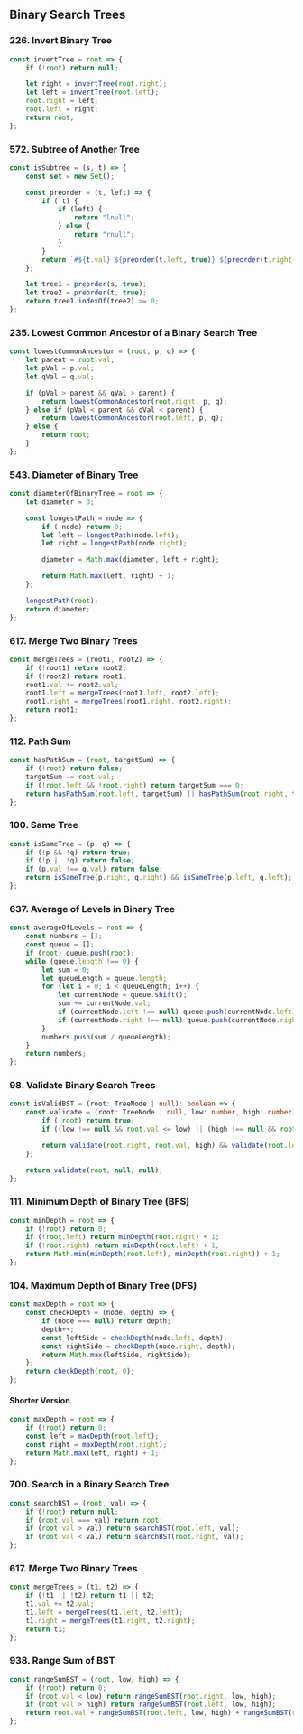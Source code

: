 ## Binary Search Trees

### 226. Invert Binary Tree

```javascript
const invertTree = root => {
	if (!root) return null;

	let right = invertTree(root.right);
	let left = invertTree(root.left);
	root.right = left;
	root.left = right;
	return root;
};
```

### 572. Subtree of Another Tree

```javascript
const isSubtree = (s, t) => {
	const set = new Set();

	const preorder = (t, left) => {
		if (!t) {
			if (left) {
				return "lnull";
			} else {
				return "rnull";
			}
		}
		return `#${t.val} ${preorder(t.left, true)} ${preorder(t.right, false)}`;
	};

	let tree1 = preorder(s, true);
	let tree2 = preorder(t, true);
	return tree1.indexOf(tree2) >= 0;
};
```

### 235. Lowest Common Ancestor of a Binary Search Tree

```javascript
const lowestCommonAncestor = (root, p, q) => {
	let parent = root.val;
	let pVal = p.val;
	let qVal = q.val;

	if (pVal > parent && qVal > parent) {
		return lowestCommonAncestor(root.right, p, q);
	} else if (pVal < parent && qVal < parent) {
		return lowestCommonAncestor(root.left, p, q);
	} else {
		return root;
	}
};
```

### 543. Diameter of Binary Tree

```javascript
const diameterOfBinaryTree = root => {
	let diameter = 0;

	const longestPath = node => {
		if (!node) return 0;
		let left = longestPath(node.left);
		let right = longestPath(node.right);

		diameter = Math.max(diameter, left + right);

		return Math.max(left, right) + 1;
	};

	longestPath(root);
	return diameter;
};
```

### 617. Merge Two Binary Trees

```javascript
const mergeTrees = (root1, root2) => {
	if (!root1) return root2;
	if (!root2) return root1;
	root1.val += root2.val;
	root1.left = mergeTrees(root1.left, root2.left);
	root1.right = mergeTrees(root1.right, root2.right);
	return root1;
};
```

### 112. Path Sum

```javascript
const hasPathSum = (root, targetSum) => {
	if (!root) return false;
	targetSum -= root.val;
	if (!root.left && !root.right) return targetSum === 0;
	return hasPathSum(root.left, targetSum) || hasPathSum(root.right, targetSum);
};
```

### 100. Same Tree

```javascript
const isSameTree = (p, q) => {
	if (!p && !q) return true;
	if (!p || !q) return false;
	if (p.val !== q.val) return false;
	return isSameTree(p.right, q.right) && isSameTree(p.left, q.left);
};
```

### 637. Average of Levels in Binary Tree

```javascript
const averageOfLevels = root => {
	const numbers = [];
	const queue = [];
	if (root) queue.push(root);
	while (queue.length !== 0) {
		let sum = 0;
		let queueLength = queue.length;
		for (let i = 0; i < queueLength; i++) {
			let currentNode = queue.shift();
			sum += currentNode.val;
			if (currentNode.left !== null) queue.push(currentNode.left);
			if (currentNode.right !== null) queue.push(currentNode.right);
		}
		numbers.push(sum / queueLength);
	}
	return numbers;
};
```

### 98. Validate Binary Search Trees

```typescript
const isValidBST = (root: TreeNode | null): boolean => {
	const validate = (root: TreeNode | null, low: number, high: number): boolean => {
		if (!root) return true;
		if ((low !== null && root.val <= low) || (high !== null && root.val >= high)) return false;

		return validate(root.right, root.val, high) && validate(root.left, low, root.val);
	};

	return validate(root, null, null);
};
```

### 111. Minimum Depth of Binary Tree (BFS)

```javascript
const minDepth = root => {
	if (!root) return 0;
	if (!root.left) return minDepth(root.right) + 1;
	if (!root.right) return minDepth(root.left) + 1;
	return Math.min(minDepth(root.left), minDepth(root.right)) + 1;
};
```

### 104. Maximum Depth of Binary Tree (DFS)

```javascript
const maxDepth = root => {
	const checkDepth = (node, depth) => {
		if (node === null) return depth;
		depth++;
		const leftSide = checkDepth(node.left, depth);
		const rightSide = checkDepth(node.right, depth);
		return Math.max(leftSide, rightSide);
	};
	return checkDepth(root, 0);
};
```

#### Shorter Version

```javascript
const maxDepth = root => {
	if (!root) return 0;
	const left = maxDepth(root.left);
	const right = maxDepth(root.right);
	return Math.max(left, right) + 1;
};
```

### 700. Search in a Binary Search Tree

```javascript
const searchBST = (root, val) => {
	if (!root) return null;
	if (root.val === val) return root;
	if (root.val > val) return searchBST(root.left, val);
	if (root.val < val) return searchBST(root.right, val);
};
```

### 617. Merge Two Binary Trees

```javascript
const mergeTrees = (t1, t2) => {
	if (!t1 || !t2) return t1 || t2;
	t1.val += t2.val;
	t1.left = mergeTrees(t1.left, t2.left);
	t1.right = mergeTrees(t1.right, t2.right);
	return t1;
};
```

### 938. Range Sum of BST

```javascript
const rangeSumBST = (root, low, high) => {
	if (!root) return 0;
	if (root.val < low) return rangeSumBST(root.right, low, high);
	if (root.val > high) return rangeSumBST(root.left, low, high);
	return root.val + rangeSumBST(root.left, low, high) + rangeSumBST(root.right, low, high);
};
```

